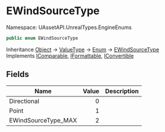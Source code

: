# EWindSourceType

Namespace: UAssetAPI.UnrealTypes.EngineEnums

```csharp
public enum EWindSourceType
```

Inheritance [Object](https://docs.microsoft.com/en-us/dotnet/api/system.object) → [ValueType](https://docs.microsoft.com/en-us/dotnet/api/system.valuetype) → [Enum](https://docs.microsoft.com/en-us/dotnet/api/system.enum) → [EWindSourceType](./uassetapi.unrealtypes.engineenums.ewindsourcetype.md)<br>
Implements [IComparable](https://docs.microsoft.com/en-us/dotnet/api/system.icomparable), [IFormattable](https://docs.microsoft.com/en-us/dotnet/api/system.iformattable), [IConvertible](https://docs.microsoft.com/en-us/dotnet/api/system.iconvertible)

## Fields

| Name | Value | Description |
| --- | --: | --- |
| Directional | 0 |  |
| Point | 1 |  |
| EWindSourceType_MAX | 2 |  |
